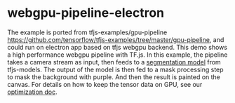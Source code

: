 # webgpu-pipeline-electron

The example is ported from tfjs-examples/gpu-pipeline https://github.com/tensorflow/tfjs-examples/tree/master/gpu-pipeline, and could run on electron app based on tfjs webgpu backend.
This demo shows a high performance webgpu pipeline with TF.js. In this example, the pipeline takes a camera stream as input, then feeds to a <a href="https://github.com/tensorflow/tfjs-models/tree/master/body-segmentation">segmentation model</a> from tfjs-models. The output of the model is then fed to a mask processing step to mask the background with purple. And then the result is painted on the canvas.
For details on how to keep the tensor data on GPU, see our [optimization doc](https://github.com/tensorflow/tfjs/blob/master/docs/OPTIMIZATION_PURE_GPU_PIPELINE.md).
